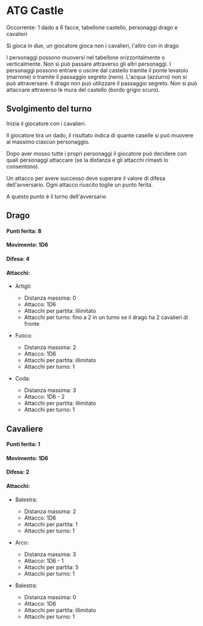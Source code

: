 ATG Castle
==========

Occorrente: 1 dado a 6 facce, tabellone castello, personaggi drago e cavalieri

Si gioca in due, un giocatore gioca non i cavalieri, l'altro con in drago

I personaggi possono muoversi nel tabellone orizzontalmente o verticalmente. Non si può passare attraverso gli altri personaggi. I personaggi possono entrare o uscire dal castello tramite il ponte levatoio (marrone) o tramite il passaggio segreto (nero). L'acqua (azzurro) non si può attraversare. Il drago non può utilizzare il passaggio segreto. Non si può attaccare attraverso le mura del castello (bordo grigio scuro).

Svolgimento del turno 
----------------------

Inizia il giocatore con i cavalieri. 

Il giocatore tira un dado, il risultato indica di quante caselle si può muovere al massimo ciascun personaggio. 

Dopo aver mosso tutte i propri personaggi il giocatore può decidere con quali personaggi attaccare (se la distanza e gli attacchi rimasti lo consentono). 

Un attacco per avere successo deve superare il valore di difesa dell'avversario. Ogni attacco riuscito toglie un punto ferita.

A questo punto è il turno dell'avversario

Drago
-----

#### Punti ferita: 8
#### Movimento: 1D6
#### Difesa: 4
#### Attacchi:

- Artigli:
  - Distanza massima: 0
  - Attacco: 1D6
  - Attacchi per partita: illimitato
  - Attacchi per turno: fino a 2 in un turno se il drago ha 2 cavalieri di fronte

- Fuoco:
  - Distanza massima: 2
  - Attacco: 1D6
  - Attacchi per partita: illimitato
  - Attacchi per turno: 1

- Coda:
  - Distanza massima: 3
  - Attacco: 1D6 - 2
  - Attacchi per partita: illimitato
  - Attacchi per turno: 1

Cavaliere
---------

#### Punti ferita: 1
#### Movimento: 1D6
#### Difesa: 2
#### Attacchi: 

- Balestra:
  - Distanza massima: 2
  - Attacco: 1D6
  - Attacchi per partita: 1
  - Attacchi per turno: 1

- Arco:
  - Distanza massima: 3
  - Attacco: 1D6 - 1
  - Attacchi per partita: 5
  - Attacchi per turno: 1

- Balestra:
  - Distanza massima: 0
  - Attacco: 1D6
  - Attacchi per partita: illimitato
  - Attacchi per turno: 1

